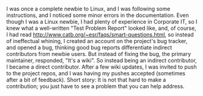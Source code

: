 I was once a complete newbie to Linux, and I was following some instructions, and I noticed some minor errors in the documentation. Even though I was a Linux newbie, I had plenty of experience in Corporate IT, so I knew what a well-written "Test Problem Report" looked like, and, of course, I had read http://www.catb.org/~esr/faqs/smart-questions.html, so instead of ineffectual whining, I created an account on the project's bug tracker, and opened a bug, thinking good bug reports differentiate indirect contributors from newbie users. But instead of fixing the bug, the primary maintainer, responded, "It's a wiki". So instead being an indirect contributor, I became a direct contributor. After a few wiki updates, I was invited to push to the project repos, and I was having my pushes accepted (sometimes after a bit of feedback). Short story: It is not that hard to make a contribution; you just have to see a problem that you can help address.
